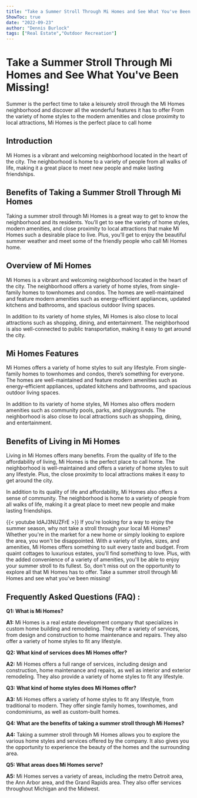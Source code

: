 ```yaml
---
title: "Take a Summer Stroll Through Mi Homes and See What You've Been Missing!"
ShowToc: true 
date: "2022-09-23"
author: "Dennis Burlock" 
tags: ["Real Estate","Outdoor Recreation"]
---
```

# Take a Summer Stroll Through Mi Homes and See What You've Been Missing!

Summer is the perfect time to take a leisurely stroll through the Mi Homes neighborhood and discover all the wonderful features it has to offer From the variety of home styles to the modern amenities and close proximity to local attractions, Mi Homes is the perfect place to call home

## Introduction

Mi Homes is a vibrant and welcoming neighborhood located in the heart of the city. The neighborhood is home to a variety of people from all walks of life, making it a great place to meet new people and make lasting friendships.

## Benefits of Taking a Summer Stroll Through Mi Homes

Taking a summer stroll through Mi Homes is a great way to get to know the neighborhood and its residents. You’ll get to see the variety of home styles, modern amenities, and close proximity to local attractions that make Mi Homes such a desirable place to live. Plus, you’ll get to enjoy the beautiful summer weather and meet some of the friendly people who call Mi Homes home.

## Overview of Mi Homes

Mi Homes is a vibrant and welcoming neighborhood located in the heart of the city. The neighborhood offers a variety of home styles, from single-family homes to townhomes and condos. The homes are well-maintained and feature modern amenities such as energy-efficient appliances, updated kitchens and bathrooms, and spacious outdoor living spaces.

In addition to its variety of home styles, Mi Homes is also close to local attractions such as shopping, dining, and entertainment. The neighborhood is also well-connected to public transportation, making it easy to get around the city.

## Mi Homes Features

Mi Homes offers a variety of home styles to suit any lifestyle. From single-family homes to townhomes and condos, there’s something for everyone. The homes are well-maintained and feature modern amenities such as energy-efficient appliances, updated kitchens and bathrooms, and spacious outdoor living spaces.

In addition to its variety of home styles, Mi Homes also offers modern amenities such as community pools, parks, and playgrounds. The neighborhood is also close to local attractions such as shopping, dining, and entertainment.

## Benefits of Living in Mi Homes

Living in Mi Homes offers many benefits. From the quality of life to the affordability of living, Mi Homes is the perfect place to call home. The neighborhood is well-maintained and offers a variety of home styles to suit any lifestyle. Plus, the close proximity to local attractions makes it easy to get around the city.

In addition to its quality of life and affordability, Mi Homes also offers a sense of community. The neighborhood is home to a variety of people from all walks of life, making it a great place to meet new people and make lasting friendships.

{{< youtube ldAJ3NUZFrE >}} 
If you're looking for a way to enjoy the summer season, why not take a stroll through your local Mi Homes? Whether you're in the market for a new home or simply looking to explore the area, you won't be disappointed. With a variety of styles, sizes, and amenities, Mi Homes offers something to suit every taste and budget. From quaint cottages to luxurious estates, you'll find something to love. Plus, with the added convenience of a variety of amenities, you'll be able to enjoy your summer stroll to its fullest. So, don't miss out on the opportunity to explore all that Mi Homes has to offer. Take a summer stroll through Mi Homes and see what you've been missing!

## Frequently Asked Questions (FAQ) :
**Q1: What is Mi Homes?**

**A1:** Mi Homes is a real estate development company that specializes in custom home building and remodeling. They offer a variety of services, from design and construction to home maintenance and repairs. They also offer a variety of home styles to fit any lifestyle. 

**Q2: What kind of services does Mi Homes offer?**

**A2:** Mi Homes offers a full range of services, including design and construction, home maintenance and repairs, as well as interior and exterior remodeling. They also provide a variety of home styles to fit any lifestyle. 

**Q3: What kind of home styles does Mi Homes offer?**

**A3:** Mi Homes offers a variety of home styles to fit any lifestyle, from traditional to modern. They offer single family homes, townhomes, and condominiums, as well as custom-built homes. 

**Q4: What are the benefits of taking a summer stroll through Mi Homes?**

**A4:** Taking a summer stroll through Mi Homes allows you to explore the various home styles and services offered by the company. It also gives you the opportunity to experience the beauty of the homes and the surrounding area. 

**Q5: What areas does Mi Homes serve?**

**A5:** Mi Homes serves a variety of areas, including the metro Detroit area, the Ann Arbor area, and the Grand Rapids area. They also offer services throughout Michigan and the Midwest.



